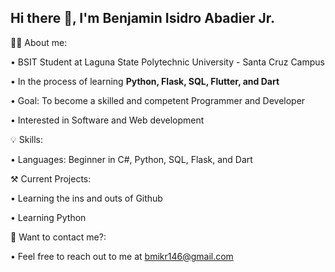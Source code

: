## Hi there 👋, I'm Benjamin Isidro Abadier Jr.

🙋‍♂️ About me:

•  BSIT Student at Laguna State Polytechnic University - Santa Cruz Campus

•  In the process of learning **Python, Flask, SQL, Flutter, and Dart**

•  Goal: To become a skilled and competent Programmer and Developer

•  Interested in Software and Web development

 💡 Skills:

•  Languages: Beginner in C#, Python, SQL, Flask, and Dart

⚒️ Current Projects:

• Learning the ins and outs of Github

• Learning Python
 
 📧 Want to contact me?:

•  Feel free to reach out to me at bmikr146@gmail.com






<!--
**Benjamin-2804/Benjamin-2804** is a ✨ _special_ ✨ repository because its `README.md` (this file) appears on your GitHub profile.

Here are some ideas to get you started:

- 🔭 I’m currently working on ...
- 🌱 I’m currently learning ...
- 👯 I’m looking to collaborate on ...
- 🤔 I’m looking for help with ...
- 💬 Ask me about ...
- 📫 How to reach me: ...
- 😄 Pronouns: ...
- ⚡ Fun fact: ...
-->
